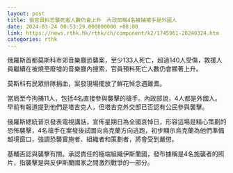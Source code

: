 ```yaml
---
layout: post
title: 俄官員料恐襲死者人數仍會上升　內政部稱4名被捕槍手是外國人
date: 2024-03-24 00:53:29.000000000 +08:00
link: https://news.rthk.hk/rthk/ch/component/k2/1745961-20240324.htm
categories: rthk
---
```


俄羅斯首都莫斯科市郊音樂廳恐襲案，至少133人死亡，超過140人受傷，救援人員繼續在被燒至廢墟的音樂廳內搜索，官員預料死亡人數仍會顯著上升。

莫斯科有民眾排隊捐血，案發現場擺放了鮮花悼念遇難耆。

當局至今拘捕11人，包括4名直接參與襲擊的槍手。內政部說，4人都是外國人。早前有報道提到他們是塔吉克人，但塔吉克外交部已否認有公民參與襲擊。

俄羅斯總統普京發表電視講話，宣佈星期日為全國哀悼日，形容這場是精心策劃的恐怖襲擊，4名槍手在案發後試圖向烏克蘭方向逃跑，初步顯示烏克蘭為他們準備越境窗口，強調恐襲實施者、組織者和策劃者，將會受到嚴懲。

基輔否認與襲擊有關。承認責任的極端組織伊斯蘭國，發布據稱是4名施襲者的照片，指襲擊是與反伊斯蘭國家之間激烈戰爭的一部分。

